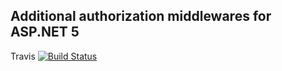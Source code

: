 ## Additional authorization middlewares for ASP.NET 5

Travis [![Build Status](https://travis-ci.org/mxpv/Security.svg?branch=master)](https://travis-ci.org/mxpv/Security)

